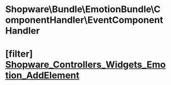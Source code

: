 # Shopware\Bundle\EmotionBundle\ComponentHandler\EventComponentHandler

# [filter] [Shopware_Controllers_Widgets_Emotion_AddElement](https://github.com/shopware/shopware/blob/5.5/engine/Shopware/Bundle/EmotionBundle/ComponentHandler/EventComponentHandler.php#L69)


